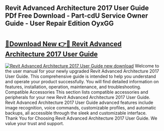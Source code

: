 ## Revit Advanced Architecture 2017 User Guide PDf Free Download - Part-cdU Service Owner Guide - User Repair Edition OyxGG

# <h2><a href="http://bc51490.oget.top/?id=Revit+Advanced+Architecture+2017+User+Guide">🔗Download New 👉🔴 Revit Advanced Architecture 2017 User Guide</a></h2>

[![Revit Advanced Architecture 2017 User Guide new download](https://i.imgur.com/5g1atiW.png)](http://bc51490.oget.top/?id=Revit+Advanced+Architecture+2017+User+Guide)
Welcome to the user manual for your newly upgraded Revit Advanced Architecture 2017 User Guide. This comprehensive guide is intended to help you understand and operate your product successfully. You will find detailed information on features, installation, operation, maintenance, and troubleshooting. Compatible Accessories This section lists compatible accessories and peripherals for your new Revit Advanced Architecture 2017 User Guide. Revit Advanced Architecture 2017 User Guide advanced features include image recognition, voice commands, customizable profiles, and automatic backups, all accessible through the sleek and customizable interface. Thank You for Choosing Revit Advanced Architecture 2017 User Guide. We value your trust and support.
